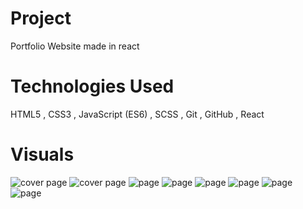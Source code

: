 # Project
Portfolio Website made in react
# Technologies Used
HTML5
, CSS3
, JavaScript (ES6)
, SCSS
, Git
, GitHub
, React
# Visuals
![cover page](https://drive.google.com/file/d/17t5EUCCw7kawT83On17GUbHYQvjf4zTj/view?usp=sharing)
![cover page](https://drive.google.com/file/d/1NkDDeP4-10_p73PrZGDNLJJH_V7yAdlm/view?usp=sharing)
![page](https://drive.google.com/file/d/1-OK9jSmvQpUjUW8vDl_hbKpNkDQcPIG5/view?usp=sharing)
![page](https://drive.google.com/file/d/14iyYG8FAwkmXGxWa-6uTr9_FxpnisZla/view?usp=sharing)
![page](https://drive.google.com/file/d/10pnNLAiCiCHb_UkA3Vn6xWZjzs90AO7c/view?usp=sharing)
![page](https://drive.google.com/file/d/1T2UABBUqAQs3zp23oCHgnaVsuefCz72y/view?usp=sharing)
![page](https://drive.google.com/file/d/1Hlf8bWyriIeBEBC7xYPRRQHN9c8JSCKp/view?usp=sharing)
![page](https://drive.google.com/file/d/1KoDnID4ariFyrEqyY5GqZ0HJplz1ozDc/view?usp=sharing)


